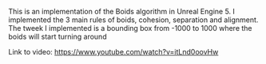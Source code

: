 This is an implementation of the Boids algorithm in Unreal Engine 5.
I implemented the 3 main rules of boids, cohesion, separation and alignment.
The tweek I implemented is a bounding box from -1000 to 1000 where the boids will start turning around 

Link to video: https://www.youtube.com/watch?v=itLnd0oovHw
